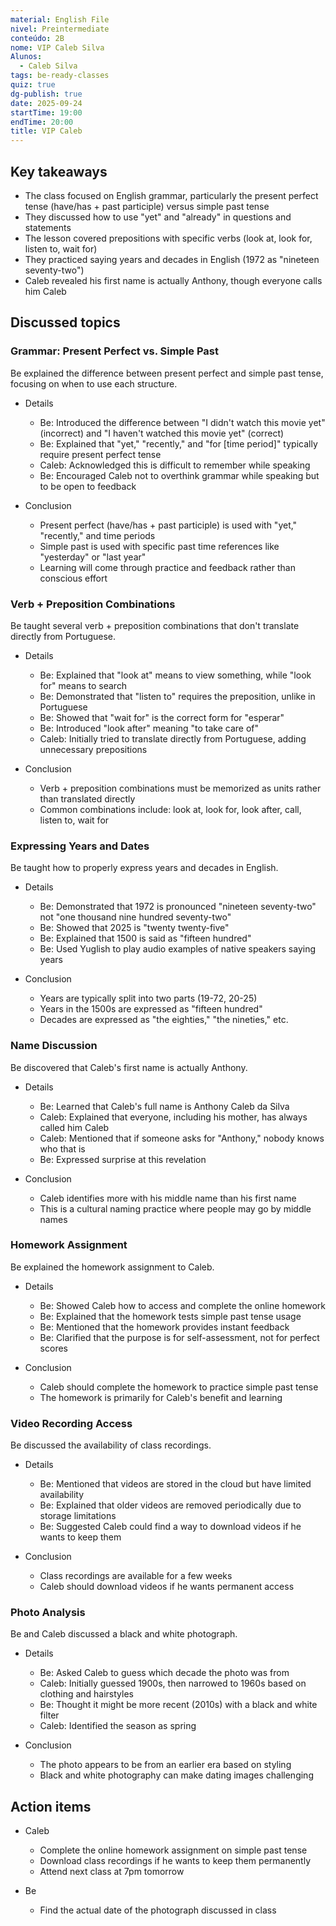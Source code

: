 ```yaml
---
material: English File
nivel: Preintermediate
conteúdo: 2B
nome: VIP Caleb Silva
Alunos:
  - Caleb Silva
tags: be-ready-classes
quiz: true
dg-publish: true
date: 2025-09-24
startTime: 19:00
endTime: 20:00
title: VIP Caleb
---
```

## Key takeaways

- The class focused on English grammar, particularly the present perfect tense (have/has + past participle) versus simple past tense
- They discussed how to use "yet" and "already" in questions and statements
- The lesson covered prepositions with specific verbs (look at, look for, listen to, wait for)
- They practiced saying years and decades in English (1972 as "nineteen seventy-two")
- Caleb revealed his first name is actually Anthony, though everyone calls him Caleb

## Discussed topics

### Grammar: Present Perfect vs. Simple Past

Be explained the difference between present perfect and simple past tense, focusing on when to use each structure.

- Details
    
    - Be: Introduced the difference between "I didn't watch this movie yet" (incorrect) and "I haven't watched this movie yet" (correct)
    - Be: Explained that "yet," "recently," and "for [time period]" typically require present perfect tense
    - Caleb: Acknowledged this is difficult to remember while speaking
    - Be: Encouraged Caleb not to overthink grammar while speaking but to be open to feedback
- Conclusion
    
    - Present perfect (have/has + past participle) is used with "yet," "recently," and time periods
    - Simple past is used with specific past time references like "yesterday" or "last year"
    - Learning will come through practice and feedback rather than conscious effort

### Verb + Preposition Combinations

Be taught several verb + preposition combinations that don't translate directly from Portuguese.

- Details
    
    - Be: Explained that "look at" means to view something, while "look for" means to search
    - Be: Demonstrated that "listen to" requires the preposition, unlike in Portuguese
    - Be: Showed that "wait for" is the correct form for "esperar"
    - Be: Introduced "look after" meaning "to take care of"
    - Caleb: Initially tried to translate directly from Portuguese, adding unnecessary prepositions
- Conclusion
    
    - Verb + preposition combinations must be memorized as units rather than translated directly
    - Common combinations include: look at, look for, look after, call, listen to, wait for

### Expressing Years and Dates

Be taught how to properly express years and decades in English.

- Details
    
    - Be: Demonstrated that 1972 is pronounced "nineteen seventy-two" not "one thousand nine hundred seventy-two"
    - Be: Showed that 2025 is "twenty twenty-five"
    - Be: Explained that 1500 is said as "fifteen hundred"
    - Be: Used Yuglish to play audio examples of native speakers saying years
- Conclusion
    
    - Years are typically split into two parts (19-72, 20-25)
    - Years in the 1500s are expressed as "fifteen hundred"
    - Decades are expressed as "the eighties," "the nineties," etc.

### Name Discussion

Be discovered that Caleb's first name is actually Anthony.

- Details
    
    - Be: Learned that Caleb's full name is Anthony Caleb da Silva
    - Caleb: Explained that everyone, including his mother, has always called him Caleb
    - Caleb: Mentioned that if someone asks for "Anthony," nobody knows who that is
    - Be: Expressed surprise at this revelation
- Conclusion
    
    - Caleb identifies more with his middle name than his first name
    - This is a cultural naming practice where people may go by middle names

### Homework Assignment

Be explained the homework assignment to Caleb.

- Details
    
    - Be: Showed Caleb how to access and complete the online homework
    - Be: Explained that the homework tests simple past tense usage
    - Be: Mentioned that the homework provides instant feedback
    - Be: Clarified that the purpose is for self-assessment, not for perfect scores
- Conclusion
    
    - Caleb should complete the homework to practice simple past tense
    - The homework is primarily for Caleb's benefit and learning

### Video Recording Access

Be discussed the availability of class recordings.

- Details
    
    - Be: Mentioned that videos are stored in the cloud but have limited availability
    - Be: Explained that older videos are removed periodically due to storage limitations
    - Be: Suggested Caleb could find a way to download videos if he wants to keep them
- Conclusion
    
    - Class recordings are available for a few weeks
    - Caleb should download videos if he wants permanent access

### Photo Analysis

Be and Caleb discussed a black and white photograph.

- Details
    
    - Be: Asked Caleb to guess which decade the photo was from
    - Caleb: Initially guessed 1900s, then narrowed to 1960s based on clothing and hairstyles
    - Be: Thought it might be more recent (2010s) with a black and white filter
    - Caleb: Identified the season as spring
- Conclusion
    
    - The photo appears to be from an earlier era based on styling
    - Black and white photography can make dating images challenging

## Action items

- Caleb
    
    - Complete the online homework assignment on simple past tense
    - Download class recordings if he wants to keep them permanently
    - Attend next class at 7pm tomorrow
- Be
    
    - Find the actual date of the photograph discussed in class
